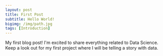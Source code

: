```yaml
---
layout: post
title: First Post
subtitle: Hello World!
bigimg: /img/path.jpg
tags: [Introduction]
---
```


My first blog post! I'm excited to share everything related to Data Science. Keep a look out for my first project where I will be telling 
a story with data.
